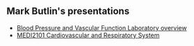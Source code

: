 ## Mark Butlin's presentations


<ul>
    <li><a href="index_bpvf_overview.html">Blood Pressure and Vascular Function Laboratory overview</a></li>
    <li><a href="index_MEDI2101.html">MEDI2101 Cardiovascular and Respiratory System</a></li>
    <!-- <li><a href="index_MEDI7042.html">MEDI7041 Research Rotations 2</a></li> -->
    <!-- <li><a href="index_MEDI7051.html">MEDI7051 Artificial Human</a></li> -->
    <!-- <li><a href="index_MEDI8100.html">MEDI8100</a></li> -->
</ul>